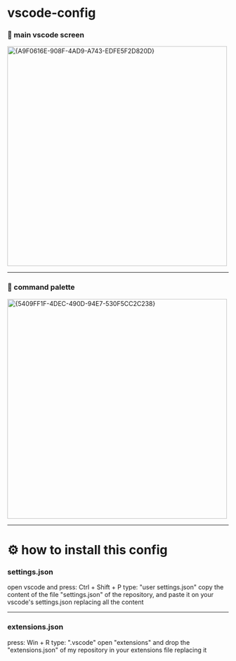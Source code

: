 # vscode-config

### 📂 main vscode screen
<img width="500" height="500" alt="{A9F0616E-908F-4AD9-A743-EDFE5F2D820D}" src="https://github.com/user-attachments/assets/3fa64d46-12a1-4378-8e4c-6abb39988242" />

---

### 🔎 command palette
<img width="500" height="500" alt="{5409FF1F-4DEC-490D-94E7-530F5CC2C238}" src="https://github.com/user-attachments/assets/fbad37e9-6c7a-4b46-961f-b4271af9d9c7" />

---

# ⚙️ how to install this config

### settings.json
open vscode and press: Ctrl + Shift + P
type: "user settings.json"
copy the content of the file "settings.json" of the repository, and paste it on your vscode's settings.json replacing all the content

---

### extensions.json
press: Win + R
type: ".vscode"
open "extensions" and drop the "extensions.json" of my repository in your extensions file replacing it
